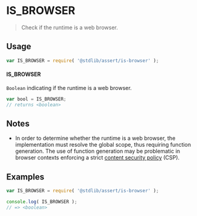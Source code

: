 # IS_BROWSER

> Check if the runtime is a web browser.

<section class="usage">

## Usage

```javascript
var IS_BROWSER = require( '@stdlib/assert/is-browser' );
```

#### IS_BROWSER

`Boolean` indicating if the runtime is a web browser.

```javascript
var bool = IS_BROWSER;
// returns <boolean>
```

</section>

<!-- /.usage -->

<section class="notes">

## Notes

-   In order to determine whether the runtime is a web browser, the implementation must resolve the global scope, thus requiring function generation. The use of function generation may be problematic in browser contexts enforcing a strict [content security policy][mdn-csp] (CSP).

</section>

<!-- /.notes -->

<section class="examples">

## Examples

```javascript
var IS_BROWSER = require( '@stdlib/assert/is-browser' );

console.log( IS_BROWSER );
// => <boolean>
```

</section>

<!-- /.examples -->

<section class="links">

[mdn-csp]: https://developer.mozilla.org/en-US/docs/Web/HTTP/CSP

</section>

<!-- /.links -->

